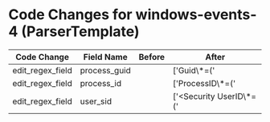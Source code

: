 # Code Changes for windows-events-4 (ParserTemplate)

| Code Change | Field Name | Before | After |
|-------------|------------|--------|-------|
| edit_regex_field | process_guid |  | ['Guid\\*=(\'|")\{({process_guid}[^}\']+?)\}\''] |
| edit_regex_field | process_id |  | ['ProcessID\\*=(\'|")({process_id}\d+)'] |
| edit_regex_field | user_sid |  | ['<Security UserID\\*=(\'|")({user_sid}[^\'"]+)'] |